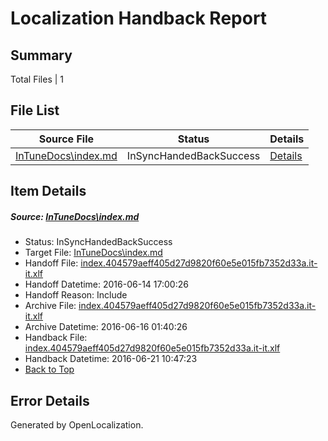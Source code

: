 # <a name='report-top'></a> Localization Handback Report

## Summary
 Total Files | 1

## File List
 Source File | Status | Details 
 ----------- | ------ | ------- 
 [InTuneDocs\index.md](https://github.com/Microsoft/IntuneDocs-pr/blob/d506cda103893489aa4b3e657ac9223ecc6d39c8/InTuneDocs/index.md) | InSyncHandedBackSuccess | [Details](#8aa2bcd921254083fc05ad2768c0a69f9d96ba4f655)

## Item Details
##### <a name='8aa2bcd921254083fc05ad2768c0a69f9d96ba4f655'></a> Source: [InTuneDocs\index.md](https://github.com/Microsoft/IntuneDocs-pr/blob/d506cda103893489aa4b3e657ac9223ecc6d39c8/InTuneDocs/index.md)
* Status: InSyncHandedBackSuccess
* Target File: [InTuneDocs\index.md](https://github.com/Microsoft/IntuneDocs-pr.it-it/blob/64793441e7f2310aa0ecfd2b40b0db794ed0e22b/InTuneDocs/index.md)
* Handoff File: [index.404579aeff405d27d9820f60e5e015fb7352d33a.it-it.xlf](https://github.com/Microsoft/EM.handoff/blob/cd0a0a364d109559a596c573a65b53c64934fa3e/ol-handoff/Microsoft/IntuneDocs-pr.it-it/master/index.404579aeff405d27d9820f60e5e015fb7352d33a.it-it.xlf)
* Handoff Datetime: 2016-06-14 17:00:26
* Handoff Reason: Include
* Archive File: [index.404579aeff405d27d9820f60e5e015fb7352d33a.it-it.xlf](https://github.com/Microsoft/EM.handoff/blob/b09ce110623bba279fe55a0fd3ee47f9652cd3b8/ol-handoff/Microsoft/IntuneDocs-pr.it-it/master/archive/index.404579aeff405d27d9820f60e5e015fb7352d33a.it-it.xlf)
* Archive Datetime: 2016-06-16 01:40:26
* Handback File: [index.404579aeff405d27d9820f60e5e015fb7352d33a.it-it.xlf](https://github.com/Microsoft/EM.handback/blob/c9a57dec0e5c47ab540ea60270ac4b9d36440819/ol-handback/Microsoft/IntuneDocs-pr.it-it/master/index.404579aeff405d27d9820f60e5e015fb7352d33a.it-it.xlf)
* Handback Datetime: 2016-06-21 10:47:23
* [Back to Top](#report-top)


## Error Details

Generated by OpenLocalization.
